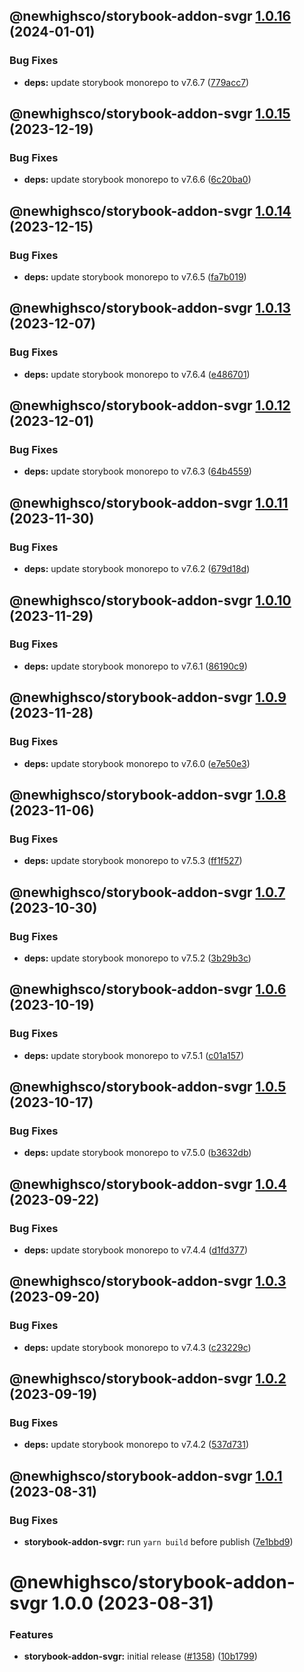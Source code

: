 ## @newhighsco/storybook-addon-svgr [1.0.16](https://github.com/newhighsco/storybook/compare/@newhighsco/storybook-addon-svgr@1.0.15...@newhighsco/storybook-addon-svgr@1.0.16) (2024-01-01)


### Bug Fixes

* **deps:** update storybook monorepo to v7.6.7 ([779acc7](https://github.com/newhighsco/storybook/commit/779acc7644b74c9c3f9b0c28e20b46509832bd74))

## @newhighsco/storybook-addon-svgr [1.0.15](https://github.com/newhighsco/storybook/compare/@newhighsco/storybook-addon-svgr@1.0.14...@newhighsco/storybook-addon-svgr@1.0.15) (2023-12-19)


### Bug Fixes

* **deps:** update storybook monorepo to v7.6.6 ([6c20ba0](https://github.com/newhighsco/storybook/commit/6c20ba0c568d0563f434230816616d0abb84e049))

## @newhighsco/storybook-addon-svgr [1.0.14](https://github.com/newhighsco/storybook/compare/@newhighsco/storybook-addon-svgr@1.0.13...@newhighsco/storybook-addon-svgr@1.0.14) (2023-12-15)


### Bug Fixes

* **deps:** update storybook monorepo to v7.6.5 ([fa7b019](https://github.com/newhighsco/storybook/commit/fa7b01972855c26e8626adb047c44882c3848d9a))

## @newhighsco/storybook-addon-svgr [1.0.13](https://github.com/newhighsco/storybook/compare/@newhighsco/storybook-addon-svgr@1.0.12...@newhighsco/storybook-addon-svgr@1.0.13) (2023-12-07)


### Bug Fixes

* **deps:** update storybook monorepo to v7.6.4 ([e486701](https://github.com/newhighsco/storybook/commit/e4867019ba4b3cf1de9483fdfdb7b0ad2b8886ec))

## @newhighsco/storybook-addon-svgr [1.0.12](https://github.com/newhighsco/storybook/compare/@newhighsco/storybook-addon-svgr@1.0.11...@newhighsco/storybook-addon-svgr@1.0.12) (2023-12-01)


### Bug Fixes

* **deps:** update storybook monorepo to v7.6.3 ([64b4559](https://github.com/newhighsco/storybook/commit/64b455996da9e0720873e76d6753a4b6b5808993))

## @newhighsco/storybook-addon-svgr [1.0.11](https://github.com/newhighsco/storybook/compare/@newhighsco/storybook-addon-svgr@1.0.10...@newhighsco/storybook-addon-svgr@1.0.11) (2023-11-30)


### Bug Fixes

* **deps:** update storybook monorepo to v7.6.2 ([679d18d](https://github.com/newhighsco/storybook/commit/679d18db65e245ed992a4a118975eb9d744ec98f))

## @newhighsco/storybook-addon-svgr [1.0.10](https://github.com/newhighsco/storybook/compare/@newhighsco/storybook-addon-svgr@1.0.9...@newhighsco/storybook-addon-svgr@1.0.10) (2023-11-29)


### Bug Fixes

* **deps:** update storybook monorepo to v7.6.1 ([86190c9](https://github.com/newhighsco/storybook/commit/86190c921e80d2f5694ef549937df4a60bbee2ae))

## @newhighsco/storybook-addon-svgr [1.0.9](https://github.com/newhighsco/storybook/compare/@newhighsco/storybook-addon-svgr@1.0.8...@newhighsco/storybook-addon-svgr@1.0.9) (2023-11-28)


### Bug Fixes

* **deps:** update storybook monorepo to v7.6.0 ([e7e50e3](https://github.com/newhighsco/storybook/commit/e7e50e39050d1d151991d0fc5345886545fbecd3))

## @newhighsco/storybook-addon-svgr [1.0.8](https://github.com/newhighsco/storybook/compare/@newhighsco/storybook-addon-svgr@1.0.7...@newhighsco/storybook-addon-svgr@1.0.8) (2023-11-06)


### Bug Fixes

* **deps:** update storybook monorepo to v7.5.3 ([ff1f527](https://github.com/newhighsco/storybook/commit/ff1f527f63eb0532b6a48e09f85808397e0c07d2))

## @newhighsco/storybook-addon-svgr [1.0.7](https://github.com/newhighsco/storybook/compare/@newhighsco/storybook-addon-svgr@1.0.6...@newhighsco/storybook-addon-svgr@1.0.7) (2023-10-30)


### Bug Fixes

* **deps:** update storybook monorepo to v7.5.2 ([3b29b3c](https://github.com/newhighsco/storybook/commit/3b29b3ca9caafa802f9394416c42ce4f56e4a611))

## @newhighsco/storybook-addon-svgr [1.0.6](https://github.com/newhighsco/storybook/compare/@newhighsco/storybook-addon-svgr@1.0.5...@newhighsco/storybook-addon-svgr@1.0.6) (2023-10-19)


### Bug Fixes

* **deps:** update storybook monorepo to v7.5.1 ([c01a157](https://github.com/newhighsco/storybook/commit/c01a1575b225b08de232d7be6a3fe8afc0bb059a))

## @newhighsco/storybook-addon-svgr [1.0.5](https://github.com/newhighsco/storybook/compare/@newhighsco/storybook-addon-svgr@1.0.4...@newhighsco/storybook-addon-svgr@1.0.5) (2023-10-17)


### Bug Fixes

* **deps:** update storybook monorepo to v7.5.0 ([b3632db](https://github.com/newhighsco/storybook/commit/b3632db6805825a4ea7c3a2e2fc3820b5e086fb3))

## @newhighsco/storybook-addon-svgr [1.0.4](https://github.com/newhighsco/storybook/compare/@newhighsco/storybook-addon-svgr@1.0.3...@newhighsco/storybook-addon-svgr@1.0.4) (2023-09-22)


### Bug Fixes

* **deps:** update storybook monorepo to v7.4.4 ([d1fd377](https://github.com/newhighsco/storybook/commit/d1fd3770941bf11b7cfcd1a6f61c2edad7a6014c))

## @newhighsco/storybook-addon-svgr [1.0.3](https://github.com/newhighsco/storybook/compare/@newhighsco/storybook-addon-svgr@1.0.2...@newhighsco/storybook-addon-svgr@1.0.3) (2023-09-20)


### Bug Fixes

* **deps:** update storybook monorepo to v7.4.3 ([c23229c](https://github.com/newhighsco/storybook/commit/c23229c3d26f8165e7d1c2f34d0683259666499a))

## @newhighsco/storybook-addon-svgr [1.0.2](https://github.com/newhighsco/storybook/compare/@newhighsco/storybook-addon-svgr@1.0.1...@newhighsco/storybook-addon-svgr@1.0.2) (2023-09-19)


### Bug Fixes

* **deps:** update storybook monorepo to v7.4.2 ([537d731](https://github.com/newhighsco/storybook/commit/537d731cba9b96a6f0669cffc23a2f2d1957b4fb))

## @newhighsco/storybook-addon-svgr [1.0.1](https://github.com/newhighsco/storybook/compare/@newhighsco/storybook-addon-svgr@1.0.0...@newhighsco/storybook-addon-svgr@1.0.1) (2023-08-31)


### Bug Fixes

* **storybook-addon-svgr:** run `yarn build` before publish ([7e1bbd9](https://github.com/newhighsco/storybook/commit/7e1bbd952691b95973976e6b4f93b61333afa28a))

# @newhighsco/storybook-addon-svgr 1.0.0 (2023-08-31)


### Features

* **storybook-addon-svgr:** initial release ([#1358](https://github.com/newhighsco/storybook/issues/1358)) ([10b1799](https://github.com/newhighsco/storybook/commit/10b17991cdd314e7a3329ecfa197a1ccedc7373b))
